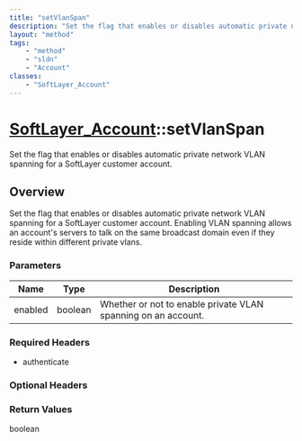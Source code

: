 ```yaml
---
title: "setVlanSpan"
description: "Set the flag that enables or disables automatic private network VLAN spanning for a SoftLayer customer account. Enabling... "
layout: "method"
tags:
    - "method"
    - "sldn"
    - "Account"
classes:
    - "SoftLayer_Account"
---
```

# [SoftLayer_Account](/reference/services/SoftLayer_Account)::setVlanSpan

Set the flag that enables or disables automatic private network VLAN spanning for a SoftLayer customer account.


## Overview 
Set the flag that enables or disables automatic private network VLAN spanning for a SoftLayer customer account. Enabling VLAN spanning allows an account's servers to talk on the same broadcast domain even if they reside within different private vlans. 

### Parameters 
|Name | Type | Description |
| --- | --- | --- |
|enabled| boolean| Whether or not to enable private VLAN spanning on an account.|


### Required Headers
* authenticate

### Optional Headers

### Return Values
boolean

